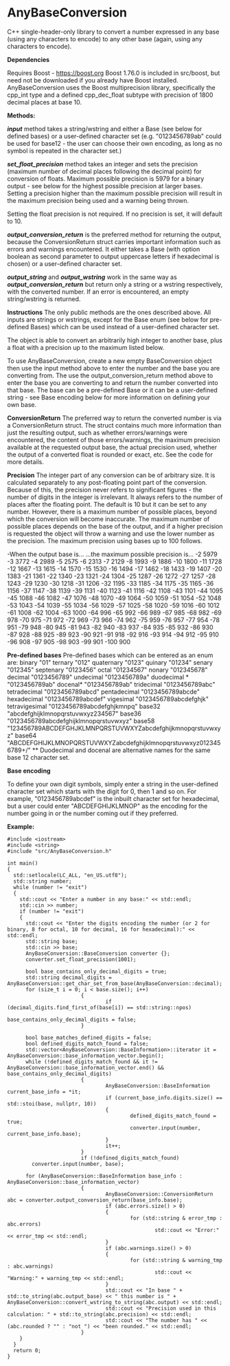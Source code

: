 # AnyBaseConversion
C++ single-header-only library to convert a number expressed in any base (using any characters to encode) to any other base (again, using any characters to encode).


**Dependencies**

Requires Boost - https://boost.org Boost 1.76.0 is included in src/boost, but need not be downloaded if you already have Boost installed. AnyBaseConversion uses the Boost multiprecision library, specifically the cpp_int type and a defined cpp_dec_float subtype with precision of 1800 decimal places at base 10.


**Methods:**

***input*** method takes a string/wstring and either a Base (see below for defined bases) or a user-defined character set (e.g. "0123456789ab" could be used for base12 - the user can choose their own encoding, as long as no symbol is repeated in the character set.)

***set_float_precision*** method takes an integer and sets the precision (maximum number of decimal places following the decimal point) for conversion of floats. Maximum possible precision is 5979 for a binary output - see below for the highest possible precision at larger bases. Setting a precision higher than the maximum possible precision will result in the maximum precision being used and a warning being thrown.

Setting the float precision is not required. If no precision is set, it will default to 10.

***output_conversion_return*** is the preferred method for returning the output, because the ConversionReturn struct carries important information such as errors and warnings encountered. It either takes a Base (with option boolean as second parameter to output uppercase letters if hexadecimal is chosen) or a user-defined character set.

***output_string*** and ***output_wstring*** work in the same way as ***output_conversion_return*** but return only a string or a wstring respectively, with the converted number. If an error is encountered, an empty string/wstring is returned.


**Instructions**
The only public methods are the ones described above. All inputs are strings or wstrings, except for the Base enum (see below for pre-defined Bases) which can be used instead of a user-defined character set.

The object is able to convert an arbitrarily high integer to another base, plus a float with a precision up to the maximum listed below.

To use AnyBaseConversion, create a new empty BaseConversion object then use the input method above to enter the number and the base you are converting from. The use the output_conversion_return method above to enter the base you are converting to and return the number converted into that base. The base can be a pre-defined Base or it can be a user-defined string - see Base encoding below for more information on defining your own base.


**ConversionReturn**
The preferred way to return the converted number is via a ConversionReturn struct. The struct contains much more information than just the resulting output, such as whether errors/warnings were encountered, the content of those errors/warnings, the maximum precision available at the requested output base, the actual precision used, whether the output of a converted float is rounded or exact, etc. See the code for more details.


**Precision**
The integer part of any conversion can be of arbitrary size. It is calculated separately to any post-floating point part of the conversion. Because of this, the precision never refers to significant figures - the number of digits in the integer is irrelevant. It always refers to the number of places after the floating point. The default is 10 but it can be set to any number. However, there is a maximum number of possible places, beyond which the conversion will become inaccurate. The maximum number of possible places depends on the base of the output, and if a higher precision is requested the object will throw a warning and use the lower number as the precision. The maximum precision using bases up to 100 follows.

-When the output base is...     ...the maximum possible precision is...
-2                               5979
-3                               3772
-4                               2989
-5                               2575
-6                               2313
-7                               2129
-8                               1993
-9                               1886
-10                              1800
-11                              1728
-12                              1667
-13                              1615
-14                              1570
-15                              1530
-16                              1494
-17                              1462
-18                              1433
-19                              1407
-20                              1383
-21                              1361
-22                              1340
-23                              1321
-24                              1304
-25                              1287
-26                              1272
-27                              1257
-28                              1243
-29                              1230
-30                              1218
-31                              1206
-32                              1195
-33                              1185
-34                              1175
-35                              1165
-36                              1156
-37                              1147
-38                              1139
-39                              1131
-40                              1123
-41                              1116
-42                              1108
-43                              1101
-44                              1095
-45                              1088
-46                              1082
-47                              1076
-48                              1070
-49                              1064
-50                              1059
-51                              1054
-52                              1048
-53                              1043
-54                              1039
-55                              1034
-56                              1029
-57                              1025
-58                              1020
-59                              1016
-60                              1012
-61                              1008
-62                              1004
-63                              1000
-64                              996
-65                              992
-66                              989
-67                              985
-68                              982
-69                              978
-70                              975
-71                              972
-72                              969
-73                              966
-74                              962
-75                              959
-76                              957
-77                              954
-78                              951
-79                              948
-80                              945
-81                              943
-82                              940
-83                              937
-84                              935
-85                              932
-86                              930
-87                              928
-88                              925
-89                              923
-90                              921
-91                              918
-92                              916
-93                              914
-94                              912
-95                              910
-96                              908
-97                              905
-98                              903
-99                              901
-100                             900


**Pre-defined bases**
Pre-defined bases which can be entered as an enum are:
binary             "01"
ternary            "012"
quaternary         "0123"
quinary            "01234"
senary             "012345"
septenary          "0123456"
octal              "01234567"
nonary             "012345678"
decimal            "0123456789"
undecimal          "0123456789a"
duodecimal *       "0123456789ab"
docenal*           "0123456789ab"
tridecimal         "0123456789abc"
tetradecimal       "0123456789abcd"
pentadecimal       "0123456789abcde"
hexadecimal        "0123456789abcdef"
vigesimal          "0123456789abcdefghjk"
tetravigesimal     "0123456789abcdefghjkmnpq"
base32             "abcdefghijklmnopqrstuvwxyz234567"
base36             "0123456789abcdefghijklmnopqrstuvwxyz"
base58             "123456789ABCDEFGHJKLMNPQRSTUVWXYZabcdefghijkmnopqrstuvwxyz"
base64             "ABCDEFGHIJKLMNOPQRSTUVWXYZabcdefghijklmnopqrstuvwxyz0123456789+/"
*\* Duodecimal and docenal are alternative names for the same base 12 character set.


**Base encoding**

To define your own digit symbols, simply enter a string in the user-defined character set which starts with the digit for 0, then 1 and so on. For example, "0123456789abcdef" is the inbuilt character set for hexadecimal, but a user could enter "ABCDEFGHIJKLMNOP" as the encoding for the number going in or the number coming out if they preferred.

**Example:**
```
#include <iostream>
#include <string>
#include "src/AnyBaseConversion.h"

int main()
{
  std::setlocale(LC_ALL, "en_US.utf8");
  std::string number;
  while (number != "exit")
  {
    std::cout << "Enter a number in any base:" << std::endl;
    std::cin >> number;
    if (number != "exit")
    {
      std::cout << "Enter the digits encoding the number (or 2 for binary, 8 for octal, 10 for decimal, 16 for hexadecimal):" << std::endl;
      std::string base;
      std::cin >> base;
      AnyBaseConversion::BaseConversion converter {};
      converter.set_float_precision(1001);

      bool base_contains_only_decimal_digits = true;
      std::string decimal_digits = AnyBaseConversion::get_char_set_from_base(AnyBaseConversion::decimal);
      for (size_t i = 0; i < base.size(); i++)
                        {
                                if (decimal_digits.find_first_of(base[i]) == std::string::npos)
                                        base_contains_only_decimal_digits = false;
                        }

      bool base_matches_defined_digits = false;
      bool defined_digits_match_found = false;
      std::vector<AnyBaseConversion::BaseInformation>::iterator it = AnyBaseConversion::base_information_vector.begin();
      while (!defined_digits_match_found && it != AnyBaseConversion::base_information_vector.end() && base_contains_only_decimal_digits)
                        {
                                AnyBaseConversion::BaseInformation current_base_info = *it;
                                if (current_base_info.digits.size() == std::stoi(base, nullptr, 10))
                                {
                                        defined_digits_match_found = true;
                                        converter.input(number, current_base_info.base);
                                }
                                it++;
                        }
                        if (!defined_digits_match_found)
        converter.input(number, base);

      for (AnyBaseConversion::BaseInformation base_info : AnyBaseConversion::base_information_vector)
                        {
                                AnyBaseConversion::ConversionReturn abc = converter.output_conversion_return(base_info.base);
                                if (abc.errors.size() > 0)
                                {
                                        for (std::string & error_tmp : abc.errors)
                                                std::cout << "Error:" << error_tmp << std::endl;
                                }
                                if (abc.warnings.size() > 0)
                                {
                                        for (std::string & warning_tmp : abc.warnings)
                                                std::cout << "Warning:" + warning_tmp << std::endl;
                                }
                                std::cout << "In base " + std::to_string(abc.output_base) << " this number is " + AnyBaseConversion::convert_wstring_to_string(abc.output) << std::endl;
                                std::cout << "Precision used in this calculation: " + std::to_string(abc.precision) << std::endl;
                                std::cout << "The number has " << (abc.rounded ? "" : "not ") << "been rounded." << std::endl;
                        }
    }
  }
  return 0;
}
```
